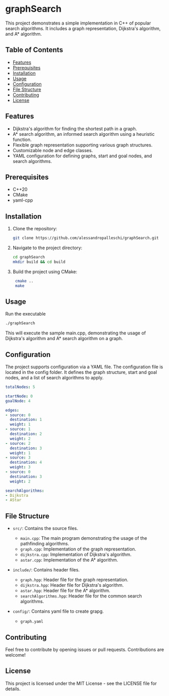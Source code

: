 # graphSearch
This project demonstrates a simple implementation in C++ of popular search algorithms. It includes a graph representation, Dijkstra's algorithm, and A* algorithm.

## Table of Contents

- [Features](#features)
- [Prerequisites](#prerequisites)
- [Installation](#installation)
- [Usage](#usage)
- [Configuration](#configuration)
- [File Structure](#file-structure)
- [Contributing](#contributing)
- [License](#license)

## Features

- Dijkstra's algorithm for finding the shortest path in a graph.
- A* search algorithm, an informed search algorithm using a heuristic function.
- Flexible graph representation supporting various graph structures.
- Customizable node and edge classes.
- YAML configuration for defining graphs, start and goal nodes, and search algorithms.

## Prerequisites

- C++20
- CMake
- yaml-cpp

## Installation

1. Clone the repository:

   ```bash
   git clone https://github.com/alessandropalleschi/graphSearch.git

2. Navigate to the project directory:
   ```bash
   cd graphSearch
   mkdir build && cd build

3. Build the project using CMake:
   ```bash
    cmake ..
    make
## Usage

Run the executable
   ```bash
   ./graphSearch
```
This will execute the sample main.cpp, demonstrating the usage of Dijkstra's algorithm and A* search algorithm on a graph.

## Configuration

The project supports configuration via a YAML file. The configuration file is located in the config folder. It defines the graph structure, start and goal nodes, and a list of search algorithms to apply.
  ```yaml
totalNodes: 5

startNode: 0
goalNode: 4

edges:
  - source: 0
    destination: 1
    weight: 1
  - source: 1
    destination: 2
    weight: 2
  - source: 2
    destination: 3
    weight: 1
  - source: 3
    destination: 4
    weight: 3
  - source: 0
    destination: 3
    weight: 2

searchAlgorithms:
  - Dijkstra
  - AStar
```
## File Structure

- `src/`: Contains the source files.
  - `main.cpp`: The main program demonstrating the usage of the pathfinding algorithms.
  - `graph.cpp`: Implementation of the graph representation.
  - `dijkstra.cpp`: Implementation of Dijkstra's algorithm.
  - `astar.cpp`: Implementation of the A* algorithm.

- `include/`: Contains header files.
  - `graph.hpp`: Header file for the graph representation.
  - `dijkstra.hpp`: Header file for Dijkstra's algorithm.
  - `astar.hpp`: Header file for the A* algorithm.
  - `searchAlgorithms.hpp`: Header file for the common search algorithms.
- `config/`: Contains yaml file to create grapg.
  - `graph.yaml`
## Contributing
Feel free to contribute by opening issues or pull requests. Contributions are welcome!
## License
This project is licensed under the MIT License - see the LICENSE file for details.



